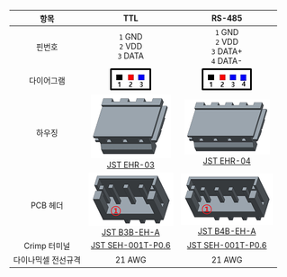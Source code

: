 
|항목|TTL|RS-485|
|:---:|:---:|:---:|
|핀번호|`1` GND<br>`2` VDD<br>`3` DATA|`1` GND<br>`2` VDD<br>`3` DATA+<br>`4` DATA-|
|다이어그램|![](/assets/images/dxl/jst_b3beha_diagram.png)|![](/assets/images/dxl/jst_b4beha_diagram.png)|
|하우징|![](/assets/images/dxl/JST_EHR-3.png)<br />[JST EHR-03]|![](/assets/images/dxl/JST_EHR-4.png)<br />[JST EHR-04]|
|PCB 헤더|![](/assets/images/dxl/JST_B3B_EH-A.png)<br />[JST B3B-EH-A]|![](/assets/images/dxl/JST_B4B-EH-A.png)<br />[JST B4B-EH-A]|
|Crimp 터미널|[JST SEH-001T-P0.6]|[JST SEH-001T-P0.6]|
|다이나믹셀 전선규격|21 AWG|21 AWG|

[JST EHR-03]: http://www.jst-mfg.com/product/pdf/eng/eEH.pdf
[JST EHR-04]: http://www.jst-mfg.com/product/pdf/eng/eEH.pdf
[JST B3B-EH-A]: http://www.jst-mfg.com/product/pdf/eng/eEH.pdf
[JST B4B-EH-A]: http://www.jst-mfg.com/product/pdf/eng/eEH.pdf
[JST SEH-001T-P0.6]: http://www.jst-mfg.com/product/pdf/eng/eEH.pdf
